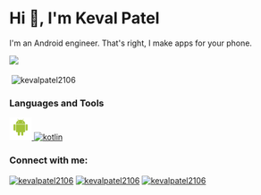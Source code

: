<!--
**kevalpatel2106/kevalpatel2106** is a ✨ _special_ ✨ repository because its `README.md` (this file) appears on your GitHub profile.

Here are some ideas to get you started:

- 🔭 I’m currently working on ...
- 🌱 I’m currently learning ...
- 👯 I’m looking to collaborate on ...
- 🤔 I’m looking for help with ...
- 💬 Ask me about ...
- 📫 How to reach me: ...
- 😄 Pronouns: ...
- ⚡ Fun fact: ...
-->

# Hi 👋, I'm Keval Patel

I'm an Android engineer. That's right, I make apps for your phone.

![](https://github-profile-trophy.vercel.app/?username=kevalpatel2106)

<p>&nbsp;<img align="center" src="https://github-readme-stats.vercel.app/api?username=kevalpatel2106&show_icons=true&locale=en&count_private=true&hide_rank=true&custom_title=My%20GitHub%20Stats&disable_animations=true" alt="kevalpatel2106" /></p>

### Languages and Tools
<p align="left"> <a href="https://developer.android.com" target="_blank"> <img src="https://raw.githubusercontent.com/devicons/devicon/master/icons/android/android-original-wordmark.svg" alt="android" width="40" height="40"/> </a> <a href="https://kotlinlang.org" target="_blank"> <img src="https://www.vectorlogo.zone/logos/kotlinlang/kotlinlang-icon.svg" alt="kotlin" width="40" height="40"/> </a> </p>

### Connect with me:

<p align="left">
<a href="https://twitter.com/kevalpatel2106" target="blank"><img align="center" src="https://cdn.jsdelivr.net/npm/simple-icons@3.0.1/icons/twitter.svg" alt="kevalpatel2106" height="30" width="40" /></a>
<a href="https://linkedin.com/in/kevalpatel2106" target="blank"><img align="center" src="https://cdn.jsdelivr.net/npm/simple-icons@3.0.1/icons/linkedin.svg" alt="kevalpatel2106" height="30" width="40" /></a>
<a href="https://medium.com/@kevalpatel2106" target="blank"><img align="center" src="https://cdn.jsdelivr.net/npm/simple-icons@3.0.1/icons/medium.svg" alt="kevalpatel2106" height="30" width="40" /></a>
</p>

